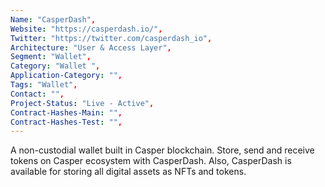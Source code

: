 ```yaml
--- 
Name: "CasperDash", 
Website: "https://casperdash.io/", 
Twitter: "https://twitter.com/casperdash_io", 
Architecture: "User & Access Layer",
Segment: "Wallet",
Category: "Wallet ",
Application-Category: "",
Tags: "Wallet",
Contact: "",
Project-Status: "Live - Active",
Contract-Hashes-Main: "",
Contract-Hashes-Test: "",
--- 
```

<!--lang:en--> 
A non-custodial wallet built in Casper blockchain. Store, send and receive tokens on Casper ecosystem with CasperDash. Also, CasperDash is available for storing all digital assets as NFTs and tokens.
<!--lang:es--] 
Una billetera sin custodia construida en la cadena de bloques Casper. Almacene, envíe y reciba tokens en el ecosistema Casper con CasperDash. Además, CasperDash está disponible para almacenar todos los activos digitales como NFT y tokens.
<!--lang:de--] 
Eine nicht verwahrte Brieftasche, die in Casper-Blockchain integriert ist. Speichern, senden und empfangen Sie mit CasperDash Token im Casper-Ökosystem. Außerdem ist CasperDash zum Speichern aller digitalen Assets als NFTs und Token verfügbar.
<!--lang:fr--] 
Un portefeuille non dépositaire construit dans la blockchain Casper. Stockez, envoyez et recevez des jetons sur l'écosystème Casper avec CasperDash. En outre, CasperDash est disponible pour stocker tous les actifs numériques sous forme de NFT et de jetons.
<!--lang:pl--] 
Niepowierniczy portfel zbudowany w blockchain Casper. Przechowuj, wysyłaj i odbieraj tokeny w ekosystemie Casper z CasperDash. Ponadto CasperDash jest dostępny do przechowywania wszystkich zasobów cyfrowych jako NFT i tokenów.
<!--lang:uk--] 
Гаманець без опіки, створений у блокчейні Casper. Зберігайте, надсилайте та отримуйте токени в екосистемі Casper за допомогою CasperDash. Крім того, CasperDash доступний для зберігання всіх цифрових активів у вигляді NFT і токенів.
[!--lang:*--> 
